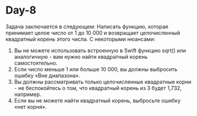 # Day-8

Задача заключается в следующем: 
Написать функцию, которая принимает целое число от 1 до 10 000 и возвращает целочисленный квадратный корень этого числа. С некоторыми нюансами:
1. Вы не можете использовать встроенную в Swift функцию sqrt() или аналогичную - вам нужно найти квадратный корень самостоятельно.
2. Если число меньше 1 или больше 10 000, вы должны выбросить ошибку «Вне диапазона».
3. Вы должны рассматривать только целочисленные квадратные корни - не беспокойтесь о том, что квадратный корень из 3 будет 1,732, например.
4. Если вы не можете найти квадратный корень, выбросьте ошибку «нет корня».

